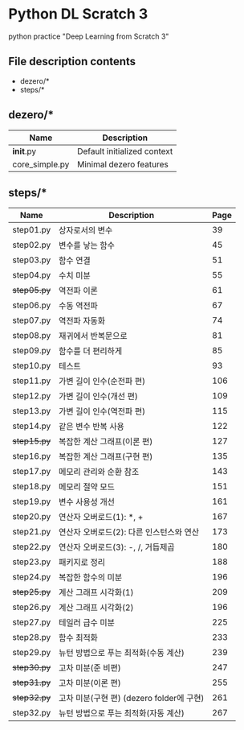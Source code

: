 # Python DL Scratch 3

python practice "Deep Learning from Scratch 3"

## File description contents
- dezero/*
- steps/*

## dezero/*
| Name | Description |
| --- | --- |
| __init__.py | Default initialized context |
| core_simple.py | Minimal dezero features |


## steps/*
| Name | Description | Page |
| --- | --- | --- |
| step01.py | 상자로서의 변수 | 39 |
| step02.py | 변수를 낳는 함수 | 45 |
| step03.py | 함수 연결 | 51 |
| step04.py | 수치 미분 | 55 |
| ~~step05.py~~ | 역전파 이론 | 61 |
| step06.py | 수동 역전파 | 67 |
| step07.py | 역전파 자동화 | 74 |
| step08.py | 재귀에서 반복문으로 | 81 |
| step09.py | 함수를 더 편리하게 | 85 |
| step10.py | 테스트 | 93 |
| step11.py | 가변 길이 인수(순전파 편) | 106 |
| step12.py | 가변 길이 인수(개선 편) | 109 |
| step13.py | 가변 길이 인수(역전파 편) | 115 |
| step14.py | 같은 변수 반복 사용 | 122 |
| ~~step15.py~~ | 복잡한 계산 그래프(이론 편) | 127 |
| step16.py | 복잡한 계산 그래프(구현 편) | 135 |
| step17.py | 메모리 관리와 순환 참조 | 143 |
| step18.py | 메모리 절약 모드 | 151 |
| step19.py | 변수 사용성 개선 | 161 |
| step20.py | 연산자 오버로드(1): *, + | 167 |
| step21.py | 연산자 오버로드(2): 다른 인스턴스와 연산 | 173 |
| step22.py | 연산자 오버로드(3): -, /, 거듭제곱 | 180 |
| step23.py | 패키지로 정리 | 188 |
| step24.py | 복잡한 함수의 미분 | 196 |
| ~~step25.py~~ | 계산 그래프 시각화(1) | 209 |
| step26.py | 계산 그래프 시각화(2) | 196 |
| step27.py | 테일러 급수 미분 | 225 |
| step28.py | 함수 최적화 | 233 |
| step29.py | 뉴턴 방법으로 푸는 최적화(수동 계산) | 239 |
| ~~step30.py~~ | 고차 미분(준 비편) | 247 |
| ~~step31.py~~ | 고차 미분(이론 편) | 255 |
| ~~step32.py~~ | 고차 미분(구현 편) (dezero folder에 구현) | 261 |
| step32.py | 뉴턴 방법으로 푸는 최적화(자동 계산) | 267 |